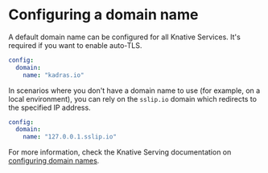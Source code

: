# Configuring a domain name

A default domain name can be configured for all Knative Services. It's required if you want to enable auto-TLS.

```yaml
config:
  domain:
    name: "kadras.io"
```

In scenarios where you don't have a domain name to use (for example, on a local environment), you can rely on the `sslip.io` domain which redirects to the specified IP address.

```yaml
config:
  domain:
    name: "127.0.0.1.sslip.io"
```

For more information, check the Knative Serving documentation on [configuring domain names](https://knative.dev/docs/serving/using-a-custom-domain).
